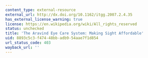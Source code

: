 ```yaml
---
content_type: external-resource
external_url: http://dx.doi.org/10.1162/itgg.2007.2.4.35
has_external_license_warning: true
license: https://en.wikipedia.org/wiki/All_rights_reserved
status: unchecked
title: 'The Aravind Eye Care System: Making Sight Affordable'
uid: 8893c5c3-f474-48bb-adb9-54aae7f1d854
url_status_code: 403
wayback_url: ''
---
```

